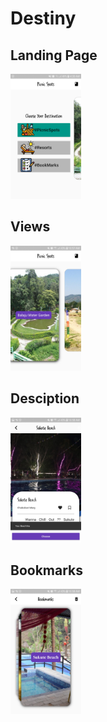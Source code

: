 # Destiny

## Landing Page
<img src = "Screenshots/choosing.jpg" height = "200">

## Views
<img src = "Screenshots/view.jpg" height = "200">

## Desciption
<img src = "Screenshots/description.jpg" height = "200">

## Bookmarks
<img src = "Screenshots/bookmarks.jpg" height = "200">
